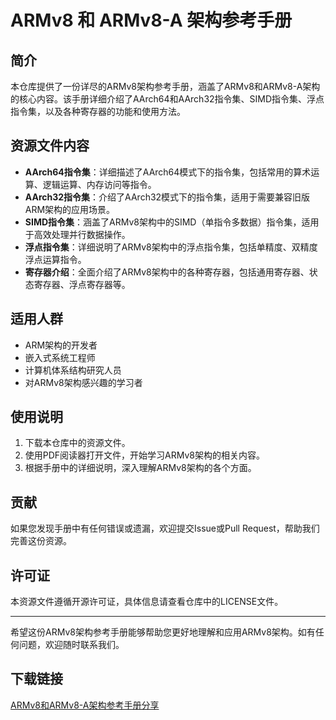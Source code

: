 # ARMv8 和 ARMv8-A 架构参考手册

## 简介

本仓库提供了一份详尽的ARMv8架构参考手册，涵盖了ARMv8和ARMv8-A架构的核心内容。该手册详细介绍了AArch64和AArch32指令集、SIMD指令集、浮点指令集，以及各种寄存器的功能和使用方法。

## 资源文件内容

- **AArch64指令集**：详细描述了AArch64模式下的指令集，包括常用的算术运算、逻辑运算、内存访问等指令。
- **AArch32指令集**：介绍了AArch32模式下的指令集，适用于需要兼容旧版ARM架构的应用场景。
- **SIMD指令集**：涵盖了ARMv8架构中的SIMD（单指令多数据）指令集，适用于高效处理并行数据操作。
- **浮点指令集**：详细说明了ARMv8架构中的浮点指令集，包括单精度、双精度浮点运算指令。
- **寄存器介绍**：全面介绍了ARMv8架构中的各种寄存器，包括通用寄存器、状态寄存器、浮点寄存器等。

## 适用人群

- ARM架构的开发者
- 嵌入式系统工程师
- 计算机体系结构研究人员
- 对ARMv8架构感兴趣的学习者

## 使用说明

1. 下载本仓库中的资源文件。
2. 使用PDF阅读器打开文件，开始学习ARMv8架构的相关内容。
3. 根据手册中的详细说明，深入理解ARMv8架构的各个方面。

## 贡献

如果您发现手册中有任何错误或遗漏，欢迎提交Issue或Pull Request，帮助我们完善这份资源。

## 许可证

本资源文件遵循开源许可证，具体信息请查看仓库中的LICENSE文件。

---

希望这份ARMv8架构参考手册能够帮助您更好地理解和应用ARMv8架构。如有任何问题，欢迎随时联系我们。

## 下载链接

[ARMv8和ARMv8-A架构参考手册分享](https://pan.quark.cn/s/77335c360ea2)